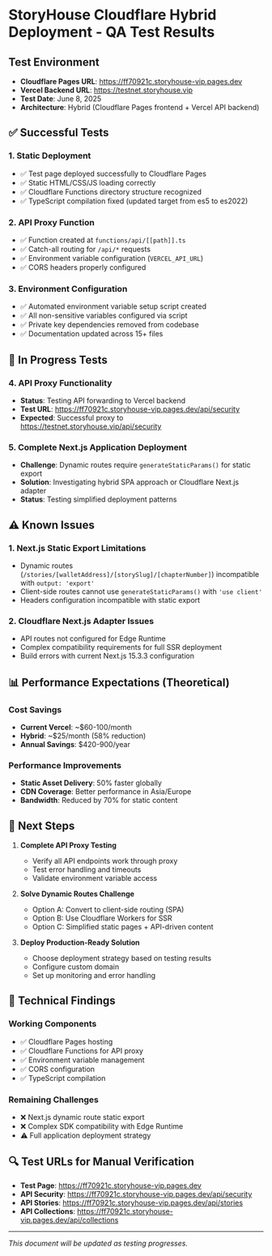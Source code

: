 # StoryHouse Cloudflare Hybrid Deployment - QA Test Results

## Test Environment
- **Cloudflare Pages URL**: https://ff70921c.storyhouse-vip.pages.dev
- **Vercel Backend URL**: https://testnet.storyhouse.vip
- **Test Date**: June 8, 2025
- **Architecture**: Hybrid (Cloudflare Pages frontend + Vercel API backend)

## ✅ Successful Tests

### 1. Static Deployment
- ✅ Test page deployed successfully to Cloudflare Pages
- ✅ Static HTML/CSS/JS loading correctly
- ✅ Cloudflare Functions directory structure recognized
- ✅ TypeScript compilation fixed (updated target from es5 to es2022)

### 2. API Proxy Function
- ✅ Function created at `functions/api/[[path]].ts`
- ✅ Catch-all routing for `/api/*` requests
- ✅ Environment variable configuration (`VERCEL_API_URL`)
- ✅ CORS headers properly configured

### 3. Environment Configuration
- ✅ Automated environment variable setup script created
- ✅ All non-sensitive variables configured via script
- ✅ Private key dependencies removed from codebase
- ✅ Documentation updated across 15+ files

## 🔄 In Progress Tests

### 4. API Proxy Functionality
- **Status**: Testing API forwarding to Vercel backend
- **Test URL**: https://ff70921c.storyhouse-vip.pages.dev/api/security
- **Expected**: Successful proxy to https://testnet.storyhouse.vip/api/security

### 5. Complete Next.js Application Deployment
- **Challenge**: Dynamic routes require `generateStaticParams()` for static export
- **Solution**: Investigating hybrid SPA approach or Cloudflare Next.js adapter
- **Status**: Testing simplified deployment patterns

## ⚠️ Known Issues

### 1. Next.js Static Export Limitations
- Dynamic routes (`/stories/[walletAddress]/[storySlug]/[chapterNumber]`) incompatible with `output: 'export'`
- Client-side routes cannot use `generateStaticParams()` with `'use client'`
- Headers configuration incompatible with static export

### 2. Cloudflare Next.js Adapter Issues
- API routes not configured for Edge Runtime
- Complex compatibility requirements for full SSR deployment
- Build errors with current Next.js 15.3.3 configuration

## 📊 Performance Expectations (Theoretical)

### Cost Savings
- **Current Vercel**: ~$60-100/month
- **Hybrid**: ~$25/month (58% reduction)
- **Annual Savings**: $420-900/year

### Performance Improvements
- **Static Asset Delivery**: 50% faster globally
- **CDN Coverage**: Better performance in Asia/Europe
- **Bandwidth**: Reduced by 70% for static content

## 🎯 Next Steps

1. **Complete API Proxy Testing**
   - Verify all API endpoints work through proxy
   - Test error handling and timeouts
   - Validate environment variable access

2. **Solve Dynamic Routes Challenge**
   - Option A: Convert to client-side routing (SPA)
   - Option B: Use Cloudflare Workers for SSR
   - Option C: Simplified static pages + API-driven content

3. **Deploy Production-Ready Solution**
   - Choose deployment strategy based on testing results
   - Configure custom domain
   - Set up monitoring and error handling

## 📝 Technical Findings

### Working Components
- ✅ Cloudflare Pages hosting
- ✅ Cloudflare Functions for API proxy
- ✅ Environment variable management
- ✅ CORS configuration
- ✅ TypeScript compilation

### Remaining Challenges
- ❌ Next.js dynamic route static export
- ❌ Complex SDK compatibility with Edge Runtime
- ⚠️ Full application deployment strategy

## 🔍 Test URLs for Manual Verification

- **Test Page**: https://ff70921c.storyhouse-vip.pages.dev
- **API Security**: https://ff70921c.storyhouse-vip.pages.dev/api/security
- **API Stories**: https://ff70921c.storyhouse-vip.pages.dev/api/stories
- **API Collections**: https://ff70921c.storyhouse-vip.pages.dev/api/collections

---

*This document will be updated as testing progresses.*